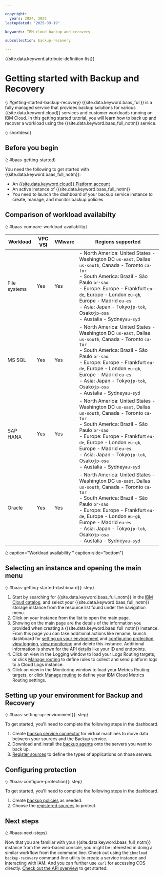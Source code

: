 ```yaml
---

copyright:
  years: 2024, 2025
lastupdated: "2025-09-19"

keywords: IBM cloud backup and recovery

subcollection: backup-recovery

---
```


{{site.data.keyword.attribute-definition-list}}

# Getting started with Backup and Recovery
{: #getting-started-backup-recovery}
{{site.data.keyword.baas_full}} is a fully managed service that provides backup solutions for various {{site.data.keyword.cloud}} services and customer workloads running on IBM Cloud.  In this getting started tutorial, you will learn how to back up and recover a workload using the {{site.data.keyword.baas_full_notm}} service.




{: shortdesc}

## Before you begin
{: #baas-getting-started}

You need the following to get started with {{site.data.keyword.baas_full_notm}}:
- An [{{site.data.keyword.cloud}} Platform account](https://cloud.ibm.com)
- An active instance of {{site.data.keyword.baas_full_notm}} 
- You need to launch the dashboard of your backup service instance to create, manage, and monitor backup policies

## Comparison of workload availabilty
{: #baas-compare-workload-availability}

| Workload | VPC VSI | VMware | Regions supported |
| --- | --- | --- | --- |
| File systems | Yes  | Yes | - North America:  United States - Washington DC `us-east`, Dallas `us-south`, Canada - Toronto `ca-tor`<br> - South America:  Brazil - São Paulo `br-sao`<br> - Europe:  Europe - Frankfurt `eu-de`, Europe - London `eu-gb`, Europe - Madrid `eu-es`<br> - Asia: Japan - Tokyo`jp-tok`, Osako`jp-osa`<br> - Austalia - Sydney`au-syd`|
| MS SQL | Yes  | Yes | - North America:  United States - Washington DC `us-east`, Dallas `us-south`, Canada - Toronto `ca-tor`<br> - South America:  Brazil - São Paulo `br-sao`<br> - Europe:  Europe - Frankfurt `eu-de`, Europe - London `eu-gb`, Europe - Madrid `eu-es`<br> - Asia: Japan - Tokyo`jp-tok`, Osako`jp-osa`<br> - Austalia - Sydney`au-syd` |
| SAP HANA | Yes  | Yes |  - North America:  United States - Washington DC `us-east`, Dallas `us-south`, Canada - Toronto `ca-tor`<br> - South America:  Brazil - São Paulo `br-sao`<br> - Europe:  Europe - Frankfurt `eu-de`, Europe - London `eu-gb`, Europe - Madrid `eu-es`<br> - Asia: Japan - Tokyo`jp-tok`, Osako`jp-osa`<br> - Austalia - Sydney`au-syd` |
| Oracle | Yes  | Yes |  - North America:  United States - Washington DC `us-east`, Dallas `us-south`, Canada - Toronto `ca-tor`<br> - South America:  Brazil - São Paulo `br-sao`<br> - Europe:  Europe - Frankfurt `eu-de`, Europe - London `eu-gb`, Europe - Madrid `eu-es`<br> - Asia: Japan - Tokyo`jp-tok`, Osako`jp-osa`<br> - Austalia - Sydney`au-syd` |
{: caption="Workload availability " caption-side="bottom"}

## Selecting an instance and opening the main menu
{: #baas-getting-started-dashboard}{: step}

1. Start by searching for {{site.data.keyword.baas_full_notm}} in the [IBM Cloud catalog](https://cloud.ibm.com/catalog#highlights), and select your {{site.data.keyword.baas_full_notm}} storage instance from the resource list found under the navigation menu.
2. Click on your instance from the list to open the main page.
3. Showing on the main page are the details of the information you provided when creating a {{site.data.keyword.baas_full_notm}} instance.  From this page you can take additional actions like rename, launch dashboard for [setting up your environment](#baas-setting-up-environment) and [configuring protection](#baas-configure-protection), [view logging](/docs/cloud-logs?topic=cloud-logs-getting-started), [view monitoring](/docs/monitoring?topic=monitoring-getting-started#getting-started) and delete this instance.  Additional information is shown for the [API details](/docs/backup-recovery?topic=backup-recovery-compatibility-api) like your ID and endpoints.
4. Click on view in the Logging window to load your Logs Routing targets, or click [Manage routing](cloud.ibm.com/observability/logs-routing/targets) to define rules to collect and send platform logs to a Cloud Logs instance.
5. Click on view in the Monitoring window to load your Metrics Routing targets, or click [Manage routing](cloud.ibm.com/observability/metrics-routing/routes) to define your IBM Cloud Metrics Routing settings.


## Setting up your environment for Backup and Recovery
{: #baas-setting-up-environment}{: step}

To get started, you'll need to complete the following steps in the dashboard.

1. Create [backup service connector](/docs/backup-recovery?topic=backup-recovery-deploy_data_source_connector) for virtual machines to move data between your sources and the Backup service.
2. Download and install the [backup agents](/docs/backup-recovery?topic=backup-recovery-agent-download-install) onto the servers you want to back up.
3. [Register sources](/docs/backup-recovery?topic=backup-recovery-source-registration-tutorial) to define the types of applications on those servers.


## Configuring protection
{: #baas-configure-protection}{: step}

To get started, you'll need to complete the following steps in the dashboard.

1. Create [backup policies](/docs/backup-recovery?group=policies-and-protection-groups) as needed.
2. Choose the [registered sources](/docs/backup-recovery?topic=backup-recovery-source-registration-tutorial) to protect.

## Next steps
{: #baas-next-steps}

Now that you are familiar with your {{site.data.keyword.baas_full_notm}} instance from the web-based console, you might be interested in doing a similar workflow from the command line. Check out using the `ibmcloud backup-recovery` command-line utility to create a service instance and interacting with IAM. And you can further use `curl` for accessing COS directly. [Check out the API overview](/docs/backup-recovery?topic=backup-recovery-compatibility-api) to get started.
